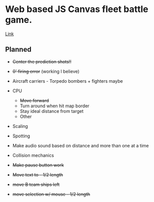 # Web based JS Canvas fleet battle game.
[Link](http://nimitzpro.github.io/midway2020)


## Planned
- ~~Center the prediction shots!!~~
- ~~0' firing error~~ (working I believe)
- Aircraft carriers - Torpedo bombers + fighters maybe
- CPU 
    - ~~Move forward~~
    - Turn around when hit map border
    - Stay ideal distance from target
    - Other
- Scaling
- Spotting
- Make audio sound based on distance and more than one at a time
- Collision mechanics
- ~~Make pause button work~~

- ~~Move text to - 1/2 length~~
- ~~move B team ships left~~
- ~~move selection w/ mouse - 1/2 length~~